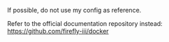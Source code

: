 If possible, do not use my config as reference.

Refer to the official documentation repository instead: https://github.com/firefly-iii/docker
